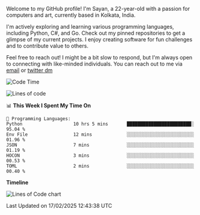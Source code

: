 Welcome to my GitHub profile! I'm Sayan, a 22-year-old with a passion for computers and art, currently based in Kolkata, India.

I'm actively exploring and learning various programming languages, including Python, C#, and Go. Check out my pinned repositories to get a glimpse of my current projects. I enjoy creating software for fun challenges and to contribute value to others.

Feel free to reach out! I might be a bit slow to respond, but I'm always open to connecting with like-minded individuals. You can reach out to me via [email](mailto:me@sayanbiswas.in) or [twitter dm](https://twitter.com/TheDankDel)

<!--START_SECTION:waka-->
![Code Time](http://img.shields.io/badge/Code%20Time-2%2C084%20hrs%2025%20mins-blue)

![Lines of code](https://img.shields.io/badge/From%20Hello%20World%20I%27ve%20Written-6.9%20million%20lines%20of%20code-blue)

📊 **This Week I Spent My Time On** 

```text
💬 Programming Languages: 
Python                   10 hrs 5 mins       ████████████████████████░   95.04 % 
Env File                 12 mins             ░░░░░░░░░░░░░░░░░░░░░░░░░   01.96 % 
JSON                     7 mins              ░░░░░░░░░░░░░░░░░░░░░░░░░   01.19 % 
HOCON                    3 mins              ░░░░░░░░░░░░░░░░░░░░░░░░░   00.53 % 
TOML                     2 mins              ░░░░░░░░░░░░░░░░░░░░░░░░░   00.40 % 
```

**Timeline**

![Lines of Code chart](https://raw.githubusercontent.com/Dank-del/Dank-del/main/assets/bar_graph.png)


 Last Updated on 17/02/2025 12:43:38 UTC
<!--END_SECTION:waka-->
